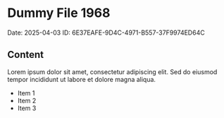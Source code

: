 # Dummy File 1968

Date: 2025-04-03
ID: 6E37EAFE-9D4C-4971-B557-37F9974ED64C

## Content

Lorem ipsum dolor sit amet, consectetur adipiscing elit.
Sed do eiusmod tempor incididunt ut labore et dolore magna aliqua.

* Item 1
* Item 2
* Item 3
